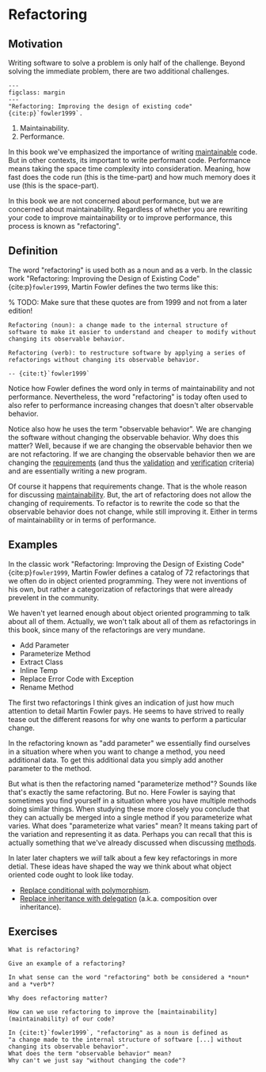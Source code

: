 # Refactoring

## Motivation

Writing software to solve a problem is only half of the challenge.
Beyond solving the immediate problem, there are two additional challenges.

```{figure} https://images-na.ssl-images-amazon.com/images/I/51ttgxwzArL._SY445_SX342_QL70_ML2_.jpg
---
figclass: margin
---
"Refactoring: Improving the design of existing code" {cite:p}`fowler1999`.
```

1. Maintainability.
2. Performance.

In this book we've emphasized the importance of writing [maintainable](maintainability) code.
But in other contexts, its important to write performant code.
Performance means taking the space time complexity into consideration.
Meaning, how fast does the code run (this is the time-part) and how much memory does it use (this is the space-part).

In this book we are not concerned about performance, but we are concerned about maintainability.
Regardless of whether you are rewriting your code to improve maintainability or to improve performance, this process is known as "refactoring".


## Definition

The word "refactoring" is used both as a noun and as a verb.
In the classic work "Refactoring: Improving the Design of Existing Code" {cite:p}`fowler1999`, Martin Fowler defines the two terms like this:

% TODO: Make sure that these quotes are from 1999 and not from a later edition!
```{epigraph}
Refactoring (noun): a change made to the internal structure of software to make it easier to understand and cheaper to modify without changing its observable behavior.

Refactoring (verb): to restructure software by applying a series of refactorings without changing its observable behavior.

-- {cite:t}`fowler1999`
```

Notice how Fowler defines the word only in terms of maintainability and not performance.
Nevertheless, the word "refactoring" is today often used to also refer to performance increasing changes that doesn't alter observable behavior.

Notice also how he uses the term "observable behavior".
We are changing the software without changing the observable behavior.
Why does this matter?
Well, because if we are changing the observable behavior then we are not refactoring.
If we are changing the observable behavior then we are changing the [requirements](requirements) (and thus the [validation](validation) and [verification](verification) criteria) and are essentially writing a new program.

Of course it happens that requirements change.
That is the whole reason for discussing [maintainability](maintainability).
But, the art of refactoring does not allow the changing of requirements.
To refactor is to rewrite the code so that the observable behavior does not change, while still improving it.
Either in terms of maintainability or in terms of performance.


## Examples

In the classic work "Refactoring: Improving the Design of Existing Code" {cite:p}`fowler1999`, Martin Fowler defines a catalog of 72 refactorings that we often do in object oriented programming.
They were not inventions of his own, but rather a categorization of refactorings that were already prevelent in the community.

We haven't yet learned enough about object oriented programming to talk about all of them.
Actually, we won't talk about all of them as refactorings in this book, since many of the refactorings are very mundane.

- Add Parameter
- Parameterize Method
- Extract Class
- Inline Temp
- Replace Error Code with Exception
- Rename Method

The first two refactorings I think gives an indication of just how much attention to detail Martin Fowler pays.
He seems to have strived to really tease out the different reasons for why one wants to perform a particular change.

In the refactoring known as "add parameter" we essentially find ourselves in a situation where when you want to change a method, you need additional data.
To get this additional data you simply add another parameter to the method.

But what is then the refactoring named "parameterize method"?
Sounds like that's exactly the same refactoring.
But no.
Here Fowler is saying that sometimes you find yourself in a situation where you have multiple methods doing similar things.
When studying these more closely you conclude that they can actually be merged into a single method if you parameterize what varies.
What does "parameterize what varies" mean?
It means taking part of the variation and representing it as data.
Perhaps you can recall that this is actually something that we've already discussed when discussing [methods](parameterizing-what-varies).

In later later chapters we *will* talk about a few key refactorings in more detial.
These ideas have shaped the way we think about what object oriented code ought to look like today.

- [Replace conditional with polymorphism](replace-conditional-with-polymorphism).
- [Replace inheritance with delegation](composition-over-inheritance) (a.k.a. composition over inheritance).


## Exercises

```{exercise}
What is refactoring?
```

```{exercise}
Give an example of a refactoring?
```

```{exercise}
In what sense can the word "refactoring" both be considered a *noun* and a *verb*?
```

```{exercise}
Why does refactoring matter?
```

```{exercise}
How can we use refactoring to improve the [maintainability](maintainability) of our code?
```

```{exercise}
In {cite:t}`fowler1999`, "refactoring" as a noun is defined as
"a change made to the internal structure of software [...] without changing its observable behavior".
What does the term "observable behavior" mean?
Why can't we just say "without changing the code"?
```

